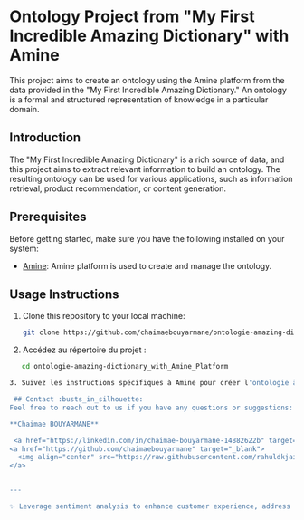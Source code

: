 # Ontology Project from "My First Incredible Amazing Dictionary" with Amine

This project aims to create an ontology using the Amine platform from the data provided in the "My First Incredible Amazing Dictionary." An ontology is a formal and structured representation of knowledge in a particular domain.

## Introduction

The "My First Incredible Amazing Dictionary" is a rich source of data, and this project aims to extract relevant information to build an ontology. The resulting ontology can be used for various applications, such as information retrieval, product recommendation, or content generation.

## Prerequisites

Before getting started, make sure you have the following installed on your system:

- [Amine](https://amine-platform.sourceforge.net/): Amine platform is used to create and manage the ontology.

## Usage Instructions

1. Clone this repository to your local machine:

   ```bash
   git clone https://github.com/chaimaebouyarmane/ontologie-amazing-dictionary_with_Amine_Platform.git

2. Accédez au répertoire du projet :

```bash
   cd ontologie-amazing-dictionary_with_Amine_Platform

3. Suivez les instructions spécifiques à Amine pour créer l'ontologie à partir du dictionnaire "My First Incredible Amazing Dictionary". 

 ## Contact :busts_in_silhouette:
Feel free to reach out to us if you have any questions or suggestions:

**Chaimae BOUYARMANE**

 <a href="https://linkedin.com/in/chaimae-bouyarmane-14882622b" target="blank"><img align="center" src="https://raw.githubusercontent.com/rahuldkjain/github-profile-readme-generator/master/src/images/icons/Social/linked-in-alt.svg" alt="chaimae bouyarmane" height="30" width="40" /></a>
<a href="https://github.com/chaimaebouyarmane" target="_blank">
  <img align="center" src="https://raw.githubusercontent.com/rahuldkjain/github-profile-readme-generator/master/src/images/icons/Social/github.svg" alt="Votre nom" height="30" width="40" />
</a> 


---

✨ Leverage sentiment analysis to enhance customer experience, address issues, and stand out from the competition! ✨
